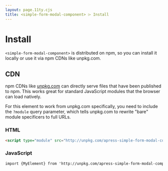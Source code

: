 ```yaml
---
layout: page.11ty.cjs
title: <simple-form-modal-component> ⌲ Install
---
```


# Install

`<simple-form-modal-component>` is distributed on npm, so you can install it locally or use it via npm CDNs like unpkg.com.

## CDN

npm CDNs like [unpkg.com]() can directly serve files that have been published to npm. This works great for standard JavaScript modules that the browser can load natively.

For this element to work from unpkg.com specifically, you need to include the `?module` query parameter, which tells unpkg.com to rewrite "bare" module specificers to full URLs.

### HTML
```html
<script type="module" src="http://unpkg.com/apress-simple-form-modal-component@1.0.3/dist/index.js"></script>
```

### JavaScript
```html
import {MyElement} from 'http://unpkg.com/apress-simple-form-modal-component@1.0.3/dist/index.js';
```
